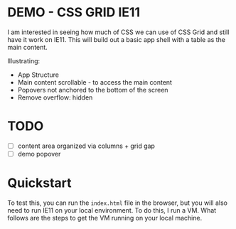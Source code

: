 # DEMO - CSS GRID IE11

I am interested in seeing how much of CSS we can use of CSS Grid and still have it work on IE11. This will build out a basic app shell with a table as the main content.

Illustrating:

- App Structure
- Main content scrollable - to access the main content
- Popovers not anchored to the bottom of the screen
- Remove overflow: hidden

# TODO

- [ ] content area organized via columns + grid gap
- [ ] demo popover

# Quickstart

To test this, you can run the `index.html` file in the browser, but you will also need to run IE11 on your local environment. To do this, I run a VM. What follows are the steps to get the VM running on your local machine.
